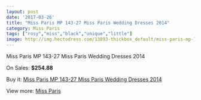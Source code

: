 ```yaml
---
layout: post
date: '2017-03-26'
title: "Miss Paris MP 143-27 Miss Paris Wedding Dresses 2014"
category: Miss Paris
tags: ["rosy","miss","black","unique","little"]
image: http://img.hectodress.com/13893-thickbox_default/miss-paris-mp-143-27-miss-paris-wedding-dresses-2014.jpg
---
```

Miss Paris MP 143-27 Miss Paris Wedding Dresses 2014

On Sales: **$254.88**
<a href="https://www.hectodress.com/miss-paris/6751-miss-paris-mp-143-27-miss-paris-wedding-dresses-2014.html"><amp-img layout="responsive" width="600" height="600" src="//img.hectodress.com/13893-thickbox_default/miss-paris-mp-143-27-miss-paris-wedding-dresses-2014.jpg" alt="Miss Paris MP 143-27 Miss Paris Wedding Dresses 2014 0" /></a>

Buy it: [Miss Paris MP 143-27 Miss Paris Wedding Dresses 2014](https://www.hectodress.com/miss-paris/6751-miss-paris-mp-143-27-miss-paris-wedding-dresses-2014.html "Miss Paris MP 143-27 Miss Paris Wedding Dresses 2014")

View more: [Miss Paris](https://www.hectodress.com/116-miss-paris "Miss Paris")